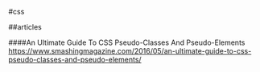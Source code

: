 #css

##articles

####An Ultimate Guide To CSS Pseudo-Classes And Pseudo-Elements
https://www.smashingmagazine.com/2016/05/an-ultimate-guide-to-css-pseudo-classes-and-pseudo-elements/
